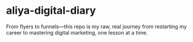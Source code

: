 # aliya-digital-diary
From flyers to funnels—this repo is my raw, real journey from restarting my career to mastering digital marketing, one lesson at a time.
